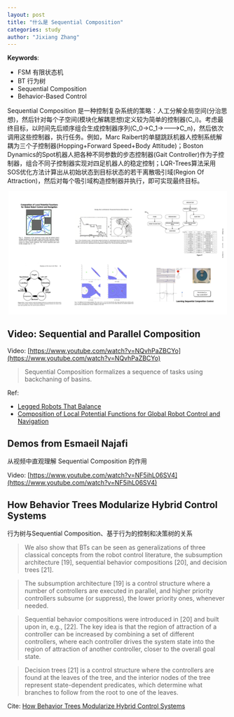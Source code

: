 ```yaml
---
layout: post
title: "什么是 Sequential Composition"
categories: study
author: "Jixiang Zhang"
---
```


**Keywords**:

- FSM 有限状态机
- BT 行为树
- Sequential Composition
- Behavior-Based Control

Sequential Composition 是一种控制复杂系统的策略：人工分解全局空间(分治思想)，然后针对每个子空间(模块化解耦思想)定义较为简单的控制器(C_i)。考虑最终目标，以时间先后顺序组合生成控制器序列(C_0->C_1->--->C_n)，然后依次调用这些控制器，执行任务。例如，Marc Raibert的单腿跳跃机器人控制系统解耦为三个子控制器(Hopping+Forward Speed+Body Attitude)；Boston Dynamics的Spot机器人把各种不同参数的步态控制器(Gait Controller)作为子控制器，组合不同子控制器实现对四足机器人的稳定控制；LQR-Trees算法采用SOS优化方法计算出从初始状态到目标状态的若干离散吸引域(Region Of Attraction)，然后对每个吸引域构造控制器并执行，即可实现最终目标。

<p align="center">
  <img src="/images/SQ.png" width="500"/>
</p>

## Video: Sequential and Parallel Composition

Video: [https://www.youtube.com/watch?v=NQvhPaZBCYo](https://www.youtube.com/watch?v=NQvhPaZBCYo)

> Sequential Composition formalizes a sequence of tasks using backchaning of basins.

Ref:

- [Legged Robots That Balance](https://mitpress.mit.edu/9780262681193/legged-robots-that-balance/)
- [Composition of Local Potential Functions for Global Robot Control and Navigation](https://citeseerx.ist.psu.edu/viewdoc/download?doi=10.1.1.5.9567&rep=rep1&type=pdf)

## Demos from Esmaeil Najafi

从视频中直观理解 Sequential Composition 的作用

Video: [https://www.youtube.com/watch?v=NF5ihL06SV4](https://www.youtube.com/watch?v=NF5ihL06SV4)

## How Behavior Trees Modularize Hybrid Control Systems

行为树与Sequential Composition、基于行为的控制和决策树的关系

> We also show that BTs can be seen as generalizations of three classical concepts from the robot control literature, the subsumption architecture [19], sequential behavior compositions [20], and decision trees [21].

> The subsumption architecture [19] is a control structure where a number of controllers are executed in parallel, and higher priority controllers subsume (or suppress), the lower priority ones, whenever needed.

> Sequential behavior compositions were introduced in [20] and built upon in, e.g., [22]. The key idea is that the region of attraction of a controller can be increased by combining a set of different controllers, where each controller drives the system state into the region of attraction of another controller, closer to the overall goal state.

> Decision trees [21] is a control structure where the controllers are found at the leaves of the tree, and the interior nodes of the tree represent state-dependent predicates, which determine what branches to follow from the root to one of the leaves.

Cite: [How Behavior Trees Modularize Hybrid Control Systems](https://www.researchgate.net/publication/309616544_How_Behavior_Trees_Modularize_Hybrid_Control_Systems_and_Generalize_Sequential_Behavior_Compositions_the_Subsumption_Architecture_and_Decision_Trees)
